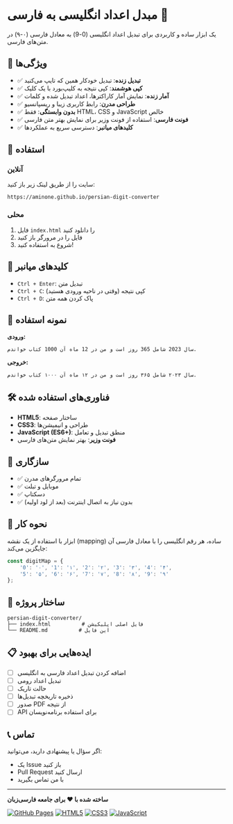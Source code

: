 # مبدل اعداد انگلیسی به فارسی 🔢

یک ابزار ساده و کاربردی برای تبدیل اعداد انگلیسی (0-9) به معادل فارسی (۰-۹) در متن‌های فارسی.

## 🌟 ویژگی‌ها

- ✅ **تبدیل زنده**: تبدیل خودکار همین که تایپ می‌کنید
- ✅ **کپی هوشمند**: کپی نتیجه به کلیپ‌بورد با یک کلیک
- ✅ **آمار زنده**: نمایش آمار کاراکترها، اعداد تبدیل شده و کلمات
- ✅ **طراحی مدرن**: رابط کاربری زیبا و ریسپانسیو
- ✅ **بدون وابستگی**: فقط HTML، CSS و JavaScript خالص
- ✅ **فونت فارسی**: استفاده از فونت وزیر برای نمایش بهتر متن فارسی
- ✅ **کلیدهای میانبر**: دسترسی سریع به عملکردها

## 🚀 استفاده

### آنلاین
سایت را از طریق لینک زیر باز کنید:
```
https://aminone.github.io/persian-digit-converter
```

### محلی
1. فایل `index.html` را دانلود کنید
2. فایل را در مرورگر باز کنید
3. شروع به استفاده کنید!

## 🔧 کلیدهای میانبر

- `Ctrl + Enter`: تبدیل متن
- `Ctrl + C`: کپی نتیجه (وقتی در ناحیه ورودی هستید)
- `Ctrl + D`: پاک کردن همه متن

## 📝 نمونه استفاده

**ورودی:**
```
سال 2023 شامل 365 روز است و من در 12 ماه آن 1000 کتاب خواندم.
```

**خروجی:**
```
سال ۲۰۲۳ شامل ۳۶۵ روز است و من در ۱۲ ماه آن ۱۰۰۰ کتاب خواندم.
```

## 🛠️ فناوری‌های استفاده شده

- **HTML5**: ساختار صفحه
- **CSS3**: طراحی و انیمیشن‌ها
- **JavaScript (ES6+)**: منطق تبدیل و تعامل
- **فونت وزیر**: بهتر نمایش متن‌های فارسی

## 📱 سازگاری

- ✅ تمام مرورگرهای مدرن
- ✅ موبایل و تبلت
- ✅ دسکتاپ
- ✅ بدون نیاز به اتصال اینترنت (بعد از لود اولیه)

## 🔄 نحوه کار

ابزار با استفاده از یک نقشه (mapping) ساده، هر رقم انگلیسی را با معادل فارسی آن جایگزین می‌کند:

```javascript
const digitMap = {
    '0': '۰', '1': '۱', '2': '۲', '3': '۳', '4': '۴',
    '5': '۵', '6': '۶', '7': '۷', '8': '۸', '9': '۹'
};
```


## 📁 ساختار پروژه

```
persian-digit-converter/
├── index.html          # فایل اصلی اپلیکیشن
└── README.md          # این فایل
```

## 📋 ایده‌هایی برای بهبود

- [ ] اضافه کردن تبدیل اعداد فارسی به انگلیسی
- [ ] تبدیل اعداد رومی
- [ ] حالت تاریک
- [ ] ذخیره تاریخچه تبدیل‌ها
- [ ] صدور PDF از نتیجه
- [ ] API برای استفاده برنامه‌نویسان

## 📞 تماس

اگر سؤال یا پیشنهادی دارید، می‌توانید:
- یک Issue باز کنید
- Pull Request ارسال کنید
- با من تماس بگیرید

---

**ساخته شده با ❤️ برای جامعه فارسی‌زبان**

[![GitHub Pages](https://img.shields.io/badge/GitHub-Pages-brightgreen)](https://pages.github.com/)
[![HTML5](https://img.shields.io/badge/HTML5-E34F26?logo=html5&logoColor=white)](https://developer.mozilla.org/en-US/docs/Web/HTML)
[![CSS3](https://img.shields.io/badge/CSS3-1572B6?logo=css3&logoColor=white)](https://developer.mozilla.org/en-US/docs/Web/CSS)
[![JavaScript](https://img.shields.io/badge/JavaScript-F7DF1E?logo=javascript&logoColor=black)](https://developer.mozilla.org/en-US/docs/Web/JavaScript)
